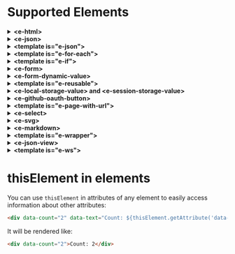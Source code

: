 # Supported Elements

<details><summary><b>&lt;e-html&gt;</b></summary>

Sometimes html files can be very big, so why not just split them into different smaller html files and put sort of links to them in the main html file? `e-html` allows you to do that by introducing a module system in HTML.

  So, let's say we have main `articles.html` file

  ```html
  <!DOCTYPE html>
  <html xmlns="http://www.w3.org/1999/xhtml" lang="en">

    <head>
      <link rel="shortcut icon" href="/image/favicon.ico"/>
      <meta charset="UTF-8">
      <meta name="viewport" content="width=device-width, initial-scale=1">
      <title>e-html</title>
      <link rel="stylesheet" href="/css/main.css">
      <script src="/js/ehtml.bundle.min.js" type="text/javascript"></script>
    </head>

    <body class="main">
      <div class="articles">

        <e-html data-src="/html/first.html"></e-html>
        <e-html data-src="/html/second.html"></e-html>
        <e-html data-src="/html/third.html"></e-html>

      </div>
    </body>

  </html>
  ```

and as you can see, we have three `e-html` tags here. And each of them refers to some html file which contains some part of the `article.html`. This tag has only one custom attribute `data-src`, which tells us where exactly the file that we want to include is served.

And for example, `first.html` would look something like this

```html
<div class="article">
  <!-- some content of the first article -->
</div>
```

And when you open `articles.html` in a browser, it will be rendered as if you included all the parts in a single file:

```html
<!DOCTYPE html>
<html xmlns="http://www.w3.org/1999/xhtml" lang="en">

  <head>
    <link rel="shortcut icon" href="/image/favicon.ico"/>
    <meta charset="UTF-8">
    <meta name="viewport" content="width=device-width, initial-scale=1">
    <title>e-html</title>
    <link rel="stylesheet" href="/css/main.css">
    <script src="/js/ehtml.bundle.min.js" type="text/javascript"></script>
  </head>

  <body class="main">
    <div class="articles">

      <div class="article">
        <!-- content of the first article -->
      </div>
      <div class="article">
        <!-- content of the second article -->
      </div>
      <div class="article">
        <!-- content of the third article -->
      </div>

    </div>
  </body>

</html>
```

The main benefit of using this element is that you can much more easily modify your big html files. So, instead of having one big html file where you have to find a specific part of it to modify, you can just find a file, which contains this specific part and make changes there.

Of course, this element makes an additional http(s) request for fetching a specific part, but you can always cache the files, so it would not cause any performance issues.

You can also add attributes `data-actions-on-progress-start` and `data-actions-on-progress-end`, where you can do some actions while waiting for response:
```html
data-actions-on-progress-start="
  console.log('waiting for progress')
"
data-actions-on-progress-end="
  console.log('progress finished')
"
```
</details><details><summary><b>&lt;e-json&gt;</b></summary>

`e-json` allows you to fetch **JSON** resource by **GET** request from the server and apply some actions on the response. So, for example, let's say you have an endpoint `/album/{title}`, which returns following response:

```json
title = 'Humbug'
{
  "title": "Humbug",
  "artist": "Arctic Monkeys",
  "type": "studio album",
  "releaseDate": "19 August 2009",
  "genre": "psychedelic rock, hard rock, stoner rock, desert rock",
  "length": "39:20",
  "label": "Domino",
  "producer": "James Ford, Joshua Homme"
}
```

Then you can fetch it via `e-json` like in following html code:

```html
<e-json
  data-src="/album/Humbug"
  data-response-name="albumResponse"
  data-actions-on-response="
    mapToTemplate('#album-info', albumResponse.body)
  ">

	<template id="album-info" data-object-name="album">
	  <div data-text="Title: ${album.title}"></div>
	  <div data-text="Artist: ${album.artist}"></div>
	  <div data-text="Type: ${album.type}"></div>
	  <div data-text="Release date: ${album.releaseDate}"></div>
	  <div data-text="Genre: ${album.genre}"></div>
	  <div data-text="Length: ${album.length}"></div>
	  <div data-text="Label: ${album.label}"></div>
	  <div data-text="Producer: ${album.producer}"></div>
	</template>
</e-json>
```

So, `e-json` has attributes `data-src` which tells us where from we can fetch **JSON** response. Attribute `data-response-name` specifies the name that we want to use for the response. It contains `body`, `statusCode` and `headers` properties, so you can use them in the attribute `data-actions-on-response`.

In this case we just decided to map `body` of our response to the element with id `album-info`, which also must have the attribute `data-object-name`. This attribute specifies the name of the object that we want to map. It's important to mention that you can map object only to `<template>`, which is in `e-json` that provides the object for mapping.

As you see, we are using predefined `mapToTemplate` function in `data-actions-on-response`. There are few more such functions or actions on response, we will discuss them later.

If you need some request headers, you can specify them in the attribute `data-request-headers` with format `{ "headerName": "headerValue", ... }`.

You can also add attributes `data-ajax-icon` and `data-progress-bar` as element selectors for presenting progress of fetching data from the server. You can see how to use them in the [examples](/html/examples.html).

Also, it is worth mentioning that in `data-actions-on-response`, you can run any JavaScript code without using curly brackets ${someVariable}. On the other hand, in other attributes like `data-text`, you must use curly brackets for parameters, as everything must be evaluated back to the string.  You can see how to use them in this [example](/html/examples/simple-e-json.html).

You can also add attributes `data-actions-on-progress-start` and `data-actions-on-progress-end`, where you can do some actions while waiting for response:
```html
data-actions-on-progress-start="
  console.log('waiting for progress')
"
data-actions-on-progress-end="
  console.log('progress finished')
"
```

There is an option to use cache in `e-json`(it's supported only for this particular element). By using `data-cache-from="${someGlobalObjectFromMemoryOrStorage}"`, you can just get the response from the cache. For single-page applications, you can use some memory storage, for multiple-page it can be **localStorage** or **sessionStorage**. It's important that in `data-cache-from` you must specify an object that represents real response, otherwise your actions on response would behave unpredictably. You must initialize cache in `data-actions-on-response`, for example:


```html
data-actions-on-response="
  sessionStorage.setItem('cacheKey', JSON.stringify(response))
"
```

And then you can use it:

```html
data-cache-from="${window.getObjectFromSessionStorage('cacheKey')}"
```

where `getObjectFromSessionStorage` is something like:

```js
window.getObjectFromSessionStorage = (key) => {
  const item = sessionStorage.getItem(key)
  if (item) {
    return JSON.parse(item)
  }
  return null
}
```

If `window.getObjectFromSessionStorage` returns **null**, `e-json` will make a request, otherwise it will use cached response.

To invalidate cache, all you need to is just to assign cache object to **null** or **undefined**.
</details><details><summary><b>&lt;template is="e-json"&gt;</b></summary>

You can use `e-json` as a `<template>` element, if you just need to map response. 

```json
title = 'Humbug'
{
  "title": "Humbug",
  "artist": "Arctic Monkeys",
  "type": "studio album",
  "releaseDate": "19 August 2009",
  "genre": "psychedelic rock, hard rock, stoner rock, desert rock",
  "length": "39:20",
  "label": "Domino",
  "producer": "James Ford, Joshua Homme"
}
```

```html
<template is="e-json" data-src="/album/Humbug" data-object-name="albumResponse">
  <div data-text="Title: ${albumResponse.body.title}"></div>
  <div data-text="Artist: ${albumResponse.body.artist}"></div>
  <div data-text="Type: ${albumResponse.body.type}"></div>
  <div data-text="Release date: ${albumResponse.body.releaseDate}"></div>
  <div data-text="Genre: ${albumResponse.body.genre}"></div>
  <div data-text="Length: ${albumResponse.body.length}"></div>
  <div data-text="Label: ${albumResponse.body.label}"></div>
  <div data-text="Producer: ${albumResponse.body.producer}"></div>
</template>
```

Here you don't use `data-response-name` attribute as you don't need to apply actions on response via `data-actions-on-response` attribute. But you still have to specify `data-object-name` to define a variable for the response, so you can use it as a mapping object inside of `e-json` template.

And as for simple `e-json` you can also add attributes `data-ajax-icon` and `data-progress-bar` as element selectors for presenting progress of fetching data from the server. You can see how to use them in this [example](/html/examples/e-json-as-template.html).

You can also add attributes `data-actions-on-progress-start` and `data-actions-on-progress-end`, where you can do some actions while waiting for response:
```html
data-actions-on-progress-start="
  console.log('waiting for progress')
"
data-actions-on-progress-end="
  console.log('progress finished')
"
```
</details><details><summary><b>&lt;template is="e-for-each"&gt;</b></summary>

You can use standard `template` html element with attribute `is="e-for-each"` for iterating some object for mapping to an element. So, let's say you have an endpoint `/album/{title}/songs`, which returns following response:

```json
title = 'Humbug'
{
  "title": "Humbug",
  "artist": "Arctic Monkeys",
  "songs": [
    { "title": "My Propeller", "length": "3:27" },
    { "title": "Crying Lightning", "length": "3:43" },
    { "title": "Dangerous Animals", "length": "3:30" },
    { "title": "Secret Door", "length": "3:43" },
    { "title": "Potion Approaching", "length": "3:32" },
    { "title": "Fire and the Thud", "length": "3:57" },
    { "title": "Cornerstone", "length": "3:18" },
    { "title": "Dance Little Liar", "length": "4:43" },
    { "title": "Pretty Visitors", "length": "3:40" },
    { "title": "The Jeweller's Hands", "length": "5:42" }
  ]
}
  ```

Then your html code would be something like this:

```html
<e-json
  data-src="/album/Humbug/songs"
  data-response-name="albumResponse"
  data-actions-on-response="
    mapToTemplate('#album-info', albumResponse.body)
  ">

  <template id="album-info" data-object-name="album">

    <div data-text="Title: ${album.title}"></div>
    <div data-text="Artist: ${album.artist}"></div>

    <div><b data-text="${album.songs.length} songs:"></b></div>
    <template is="e-for-each" data-list-to-iterate="${album.songs}" data-item-name="song">
      <div class="song-box">
        <div data-text="No. ${song.index}/${album.songs.length}"></div>
        <div data-text="Title: ${song.title}"></div>
        <div data-text="Length: ${song.length}"></div>
      </div>
    </template>

  </template>
</e-json>
  ```

So, as you can see it's pretty straightforward: `e-for-each template` has attribute `data-list-to-iterate` where you can specify the list from the mapped object that you want to iterate. And attribute `data-item-name` specifies the name of the item that you want to map to the `template`. You can also use `index` property of the item in the mapping which starts from 1.

When you open the page, `template` will be replaced with its `n` times duplicated inner content for each item, where `n` is the length of the list that has been iterated:

```html
<div>Title: Humbug</div>
<div>Artist: Arctic Monkeys</div>

<div><b>10 songs:</b></div>
<div class="song-box">
  <div>No. 1/10</div>
  <div>Title: My Propeller</div>
  <div>Length: 3:27</div>
</div>
<div class="song-box">
  <div>No. 2/10</div>
  <div>Title: Crying Lightning</div>
  <div>Length: 3:43</div>
</div>
<div class="song-box">
  <div>No. 3/10</div>
  <div>Title: Dangerous Animals</div>
  <div>Length: 3:30</div>
</div>
<div class="song-box">
  <div>No. 4/10</div>
  <div>Title: Secret Door</div>
  <div>Length: 3:43</div>
</div>
<div class="song-box">
  <div>No. 5/10</div>
  <div>Title: Potion Approaching</div>
  <div>Length: 3:32</div>
</div>
<div class="song-box">
  <div>No. 6/10</div>
  <div>Title: Fire and the Thud</div>
  <div>Length: 3:57</div>
</div>
<div class="song-box">
  <div>No. 7/10</div>
  <div>Title: Cornerstone</div>
  <div>Length: 3:18</div>
</div>
<div class="song-box">
  <div>No. 8/10</div>
  <div>Title: Dance Little Liar</div>
  <div>Length: 4:43</div>
</div>
<div class="song-box">
  <div>No. 9/10</div>
  <div>Title: Pretty Visitors</div>
  <div>Length: 3:40</div>
</div>
<div class="song-box">
  <div>No. 10/10</div>
  <div>Title: The Jeweller's Hands</div>
  <div>Length: 5:42</div>
</div>
```
</details><details><summary><b>&lt;template is="e-if"&gt;</b></summary>

This standard `template` html element with attribute `is="e-if"` decides if some particular part of html needs to be displayed or not while mapping some object to an element. So, let's say you have an endpoint `/album/{title}/songs`, which returns following response:

```json
title = 'Humbug'
{
  "title": "Humbug",
  "artist": "Arctic Monkeys",
  "songs": [
    { "title": "My Propeller", "length": "3:27" },
    { "title": "Crying Lightning", "length": "3:43" },
    { "title": "Dangerous Animals", "length": "3:30" },
    { "title": "Secret Door", "length": "3:43" },
    { "title": "Potion Approaching", "length": "3:32" },
    { "title": "Fire and the Thud", "length": "3:57" },
    { "title": "Cornerstone", "length": "3:18" },
    { "title": "Dance Little Liar", "length": "4:43" },
    { "title": "Pretty Visitors", "length": "3:40" },
    { "title": "The Jeweller's Hands", "length": "5:42" }
  ]
}
```

And you would like to display only songs that shorter than '3:30' in length. Then your html code would be something like this:

```html
<e-json
  data-src="/album/Humbug/songs"
  data-response-name="albumResponse"
  data-actions-on-response="
    mapToTemplate(#album-info, albumResponse.body)
  ">

  <template id="album-info" data-object-name="album">

    <div data-text="Title: ${album.title}"></div>
    <div data-text="Artist: ${album.artist}"></div>

    <div><b>Songs that shorter than 3:30:</b></div>
    <template is="e-for-each" data-list-to-iterate="${album.songs}" data-item-name="song">

      <template is="e-if"
        data-condition-to-display="${(song.length.split(':')[0] * 60 + song.length.split(':')[1] * 1) <= 210}"
      >
        <div class="song-box">
          <div data-text="No. ${song.index}/${album.songs.length}"></div>
          <div data-text="Title: ${song.title}"></div>
          <div data-text="Length: ${song.length}"></div>
        </div>
      </template>
    
    </template>

  </template>
</e-json>
```

This element has only one attribute `data-condition-to-display` that specifies a condition whether inner content of the template has to be displayed.

When you open a browser, you will see:

```html
<div>Title: Humbug</div>
<div>Artist: Arctic Monkeys</div>

<div><b>Songs that shorter than 3:30:</b></div>
<div class="song-box">
  <div>No. 1/10</div>
  <div>Title: My Propeller</div>
  <div>Length: 3:27</div>
</div>
<div class="song-box">
  <div>No. 3/10</div>
  <div>Title: Dangerous Animals</div>
  <div>Length: 3:30</div>
</div>
<div class="song-box">
  <div>No. 7/10</div>
  <div>Title: Cornerstone</div>
  <div>Length: 3:18</div>
</div>
```
</details><details><summary><b>&lt;e-form&gt;</b></summary>

Custom element `e-form` is a great solution, if you want to send data from your form in JSON format. So, let's say you have an endpoint `/artist/{name}/albums/add` with method 'POST' and expected request body is something like:

```json
name = 'Arctic Monkeys'
{
  "title": "Humbug",
  "type": "studio album",
  "releaseDate": "19 August 2009",
  "genre": ["psychedelic rock", "hard rock", "stoner rock", "desert rock"],
  "length": "39:20",
  "label": "Domino",
  "producer": "James Ford, Joshua Homme"
}
```

Then you can make this request with following html code:

```html
<e-form>
  
  Title:
  <input type="text" name="title">
  
  Type:
  <input type="radio" name="type" value="studio album" checked>
  <label for="one">One</label>

  <input type="radio" name="type" value="live album" checked>
  <label for="one">One</label>

  Release date:
  <input type="date" name="releaseDate">

  Genre:
  <input type="checkbox" name="genre" value="psychedelic rock">
  <input type="checkbox" name="genre" value="hard rock">
  <input type="checkbox" name="genre" value="stoner rock">
  <input type="checkbox" name="genre" value="desert rock">

  Total length:
  <input type="time" name="totalLength">

  Producer:
  <input type="text" name="producer">

  <button
    id="send"
    data-request-url="/artist/Arctic_Monkeys/albums/add"
    data-request-method="POST"
    data-request-headers="{}"
    data-ajax-icon="#ajax-icon"
    data-response-name="savedAlbum"
    onclick="this.form.submit(this)"
    data-actions-on-response="
      console.log(savedAlbum)
    "
  />

  <img id="ajax-icon" src="/images/ajax-loader.gif"/>
  
</e-form>
```

So, like standard `form` element `e-form` can have inputs with different types, selects, radio buttons, checkboxes and textareas. Every item in `e-form` mast have `name` attribute, which will be used as a key in the request body. And `value` of every item is used as a value for corresponding name in the request body.

This element will be rendered as a standard `form` element with attribute `data-e-form="true"`, but it will send its data as json object. You can do it by attaching events on buttons or other active elements with function: `this.form.submit(this)`, which constructs a request body by the form's items and submits it. Such approach is much better than standard `action` attribute in the `form` tag because you can attach different requests on several active elements using the same form. 

Also you have to add other information about the request you want to make in the attributes: `data-request-url`, `data-request-method`, `data-request-headers`. You can even add attributes like `data-ajax-icon`, `data-progress-bar` and `data-upload-progress-bar` which can display progress of the request.

You can change button text and add class to it while you're waiting for ajax request to be completed. You can do it via `data-button-ajax-text` and `data-button-ajax-class`.

Like for `e-json`, you can do actions on response with the name that you specify in `data-response-name` attribute. In this case, we just log the response from the request. 

You can also do validation of your e-forms by attributes: `required`, `data-validation-pattern`, `data-validation-error-class-for-element`, `data-validation-error-class-for-message-box`, `data-validation-bad-format-error-message` and `data-validation-min-files-number`. More details you can find in this [example](/html/examples/simple-e-form.html).

You can treat response body as something that you want to download as a file. All you need is to specify the name of your file in submit button:

```html
  data-download-response-body-as-file-with-name="file.zip"
```

You can still apply actions on response body, status code and headers.

You can use `data-is-query-param` attribute in an input element in `e-form`, and it will be attached no to request body, but rather will be presented in url as a query param.

You can set values for unchecked `checkboxes` via `unchecked-value` attribute.

You can also add attributes `data-actions-on-progress-start` and `data-actions-on-progress-end`, where you can do some actions while waiting for response:
```html
data-actions-on-progress-start="
  console.log('waiting for progress')
"
data-actions-on-progress-end="
  console.log('progress finished')
"
```
</details><details><summary><b>&lt;e-form-dynamic-value&gt;</b></summary>

Generally **EHTML** has static binding for elements (unless it's input fields that can change value by the user interaction). In order to bind value in memory (and also local/session storages and other global variables) and send this value in the `e-form`, you can use `e-form-dynamic-value`. By using `e-form-dynamic-value` attribute, you can be sure that its value is calculated only when you submit a form.

```html
<e-form>
  ...
  <e-form-dynamic-value name="current-date" data-bound-to="${new Date()}"></e-form-dynamic-value>
  ...
</e-form>
```

More details you can find in this [example](/html/examples/e-form-dynamic-value.html).

</details><details><summary><b>&lt;template is="e-reusable"&gt;</b></summary>

You use action `mapToTemplate` on a template with attribute `is="e-reusable"`, so you can map response object multiple times. Also you can specify attribute `data-append-to="#someSelector"` or `data-prepend-to="#someSelector"` to decide where and how mapped content of the template should be placed. If you don't specify one of these attributes, then mapped content of the template will be placed right before the template.

So, the main difference between "reusable" template and other types of templates is that "reusable" template is not getting removed from the DOM, so you can use it several times.

More details you can find in this [example](/html/examples/e-reusable-with-e-form.html).

You can use `data-insert-into="#someSelector"` attribute in reusable template. This allows you to replace content of released template from previuos mapping with new mapped content of template.

</details><details><summary><b>&lt;e-local-storage-value&gt; and &lt;e-session-storage-value&gt;</b></summary>

For retrieving values from local storage you can use `e-local-storage-value` and use it in a form:

```html
<e-form>
  <e-local-storage-value name="jwt" data-key="jwtToken"></e-local-storage-value>
  <button
    id="send"
    data-request-url="/verify"
    data-request-method="POST"
    data-request-headers="{}"
    data-ajax-icon="#ajaxIcon"
    data-response-name="response"
    onclick="this.form.submit(this)"
    data-actions-on-response="
      console.log('response: ', response);
    "
  />
  <img id="ajaxIcon" src="/images/ajax-loader.gif"/>
</e-form>
```

Element `e-local-storage-value` behaves like any input element in the `e-form`: it has attribute `name` which will be used as a key in request body, and value of the `e-local-storage-value` is a value that is stored in the local storage with the key that you specify in the `data-key` attribute.

So, in this case `e-form` will construct following request body:

```json
{
  "jwt": "some value from local storage with key 'jwtToken' (it's like localStorage.getItem('jwtToken'))" 
}
```

Element `e-session-storage-value` works in the same way as `e-local-storage-value` but with session storage:

```html
<e-form>
  <e-local-session-value name="sessionToken" data-key="token"></e-local-storage-value>
  <button
    id="send"
    data-request-url="/verify/"
    data-request-method="POST"
    data-request-headers="{}"
    data-ajax-icon="#ajaxIcon"
    data-response-name="response"
    onclick="this.form.submit(this)"
    data-actions-on-response="
      console.log('response: ', response)
    "
  />
  <img id="ajaxIcon" src="/images/ajax-loader.gif"/>
</e-form>
```

```json
{
  "sessionToken": "some value from session storage with key 'token' (it's like sessionStorage.getItem('token'))"
}
```

You can also get items from local and session storages in the attributes of any elements: `some-attr="${localStorage.getItem('itemName')}"` or `some-attr="${sessionStorage.getItem('itemName')}"`.

</details><details><summary><b>&lt;e-github-oauth-button&gt;</b></summary>

You can integrate GitHub Sign-In into your web app just by adding one button:

```html
<e-github-oauth-button
  class="customSignIn"
  data-client-id="9740bb12713949b1c23d"
  data-redirect-uri="http://localhost:8000/html/github.html/"
  data-scope="user,repo">
  <span id="github-icon" class="icon"></span>
  <span class="buttonText">Sign in with Github</span>
</e-github-oauth-button>
```

It will be rendered as a simple button with attribute `data-e-github-oauth-button="true"`. You can configure github oauth with custom attributes: `data-client-id`, `data-redirect-uri` and `data-scope`.

And your page which is in `redirect-uri` can look like:

```html
<!-- html/github.html -->
<body class="main">
  <template is="e-page-with-url" data-url-pattern="/html/github.html?{code}">
    <div class="base">
      <e-form
        data-request-url="/github"
        data-request-method="POST"
        data-request-headers="{}"
        data-ajax-icon="#ajax-icon"
        data-response-name="responseWithToken"
        data-actions-on-response="
          localStorage.setItem('jwt', responseWithToken.body.jwt);
          redirect('/e-github-oauth-button.html');
      ">
        <input type="hidden" name="code" value="${urlParams.code}">
        <img id="ajax-icon" class="ajax-icon" src="/images/ajax-icon.svg"/>
      </e-form>
    </div> 
  </template>
</body>
```

In the redirect uri we expect `code` param, which we want to retrieve via `e-page-with-url` template. And then using simple `e-form` with `<input type="hidden">` we send the code in the request to our endpoint `/github`, which is supposed to return response with some jwt token.

After we get the **JWT** token, we save it into local storage and make turbo redirect to the original page where we have been redirected from. And you can notice that we use all `data-request-*` attributes right in the `e-form`. That allows us to send the form on rendering page, so we don't have to click on some button, for example.

Demo of `e-google-oauth-button` you can find in this [example](/html/examples/simple-e-github-oauth-button.html).


</details><details><summary><b>&lt;template is="e-page-with-url"&gt;</b></summary>

You can define url parameters via template with attribute `is="e-page-with-url"`:

```html
<body>
  <template is="e-page-with-url" data-url-pattern="/album/{title}">
    <!-- content -->
  </template>
</body>
```

Or for example:

```html
<body>
  <template is="e-page-with-url" data-url-pattern="/artists?{search}">
    <!-- content -->
  </e-page-with-url>
</body>
```

You can get url parameters in any attributes of any elements via `urlParams` object: `some-attr="${urlParams.someValue}"`. It's important to place `e-page-with-url` in the beginning of `<body>` with all elements that use `urlParams` inside of it:

```html
<body>
  <template is="e-page-with-url" data-url-pattern="/album/{title}">
    
    <div data-text="Album title: ${urlParams.title}"></div>

  </template>
</body>
```

So, for example, when you open url `http://0.0.0.0:8000/album/Humbug` in a browser, you would see:

```html
<body>
    
  <div>Album title: Humbug</div>

</body>
```

Element `e-page-with-url` is a template because we have to initialize `urlParams` before we render all elements that use those parameters. 

More details you can find in this [example](/html/examples/simple-e-page-with-url.html).

</details><details><summary><b>&lt;e-select&gt;</b></summary>

Standard `select` can be better. For example, it would be great if we could set a value to it, so it would be selected automatically on render. `e-select` does such thing:

```html
<e-select
  name="color" 
  value="green">
  <option value="red" name="color">Red</option>
  <option value="green" name="color">Green</option>
  <option value="blue" name="color">Blue</option>
</e-select>
```

It will be rendered as a simple select with attribute `data-e-select="true"` with automatically selected value that you specify in attribute `value`.

More details you can find in this [example](/html/examples/e-page-with-url-and-e-select.html).

</details><details><summary><b>&lt;e-svg&gt;</b></summary>

With element `e-svg` you can load svg code right into your html page:

```html
<!DOCTYPE html>
<html xmlns="http://www.w3.org/1999/xhtml" lang="en">

  <head>
    <link rel="shortcut icon" href="/image/favicon.ico"/>
    <meta charset="UTF-8">
    <meta name="viewport" content="width=device-width, initial-scale=1">
    <title>e-html</title>
    <link rel="stylesheet" href="/css/main.css">
    <script src="/js/ehtml.bundle.min.js" type="text/javascript"></script>
  </head>

  <body class="main">

      <e-svg data-src="/images/svg-from-server.svg"></e-svg>

  </body>

</html>
```

And let's say your svg image on `/images/svg-from-server.svg` is something like

```html
<svg version="1.1" id="Layer_1" xmlns="http://www.w3.org/2000/svg" xmlns:xlink="http://www.w3.org/1999/xlink" x="0px" y="0px" width="512px" height="512px" viewBox="0 0 512 512" style="enable-background:new 0 0 512 512;" xml:space="preserve">
  <circle id="background_45_" style="fill:#ECF0F0;" cx="256" cy="256" r="256"></circle>
  <path style="fill:#E27C3E;" d="...."></path>
  <polygon style="fill:#4C738A;" points="..."></polygon>
</svg>
```

Then once you load your page it would look like:

```html
<!DOCTYPE html>
<html xmlns="http://www.w3.org/1999/xhtml" lang="en">

  <head>
    <link rel="shortcut icon" href="/image/favicon.ico"/>
    <meta charset="UTF-8">
    <meta name="viewport" content="width=device-width, initial-scale=1">
    <title>e-html</title>
    <link rel="stylesheet" href="/css/main.css">
    <script src="/js/ehtml.bundle.min.js" type="text/javascript"></script>
  </head>

  <body class="main">

    <svg version="1.1" id="Layer_1" xmlns="http://www.w3.org/2000/svg" xmlns:xlink="http://www.w3.org/1999/xlink" x="0px" y="0px" width="512px" height="512px" viewBox="0 0 512 512" style="enable-background:new 0 0 512 512;" xml:space="preserve">
      <circle id="background_45_" style="fill:#ECF0F0;" cx="256" cy="256" r="256"></circle>
      <path style="fill:#E27C3E;" d="...."></path>
      <polygon style="fill:#4C738A;" points="..."></polygon>
    </svg>

  </body>

</html>
```

You can also add attributes `data-actions-on-progress-start` and `data-actions-on-progress-end`, where you can do some actions while waiting for response:
```html
data-actions-on-progress-start="
  console.log('waiting for progress')
"
data-actions-on-progress-end="
  console.log('progress finished')
"
```
</details><details><summary><b>&lt;e-markdown&gt;</b></summary>
  
With element `e-markdown` you can load markdown right into your html page:

```html
<!DOCTYPE html>
<html xmlns="http://www.w3.org/1999/xhtml" lang="en">

  <head>
    <link rel="shortcut icon" href="/image/favicon.ico"/>
    <meta charset="UTF-8">
    <meta name="viewport" content="width=device-width, initial-scale=1">
    <title>e-html</title>
    <link rel="stylesheet" href="/css/main.css">
    <script src="/js/ehtml.bundle.min.js" type="text/javascript"></script>
  </head>

  <body class="main">

      <e-markdown data-src="/md/md-from-server.md"></e-markdown>

  </body>

</html>
  ```

And let's say your markdown on `/md/md-from-server.md` is something like

```md
# Title
```

Then once you load your page it would look like:

```html
<!DOCTYPE html>
<html xmlns="http://www.w3.org/1999/xhtml" lang="en">

  <head>
    <link rel="shortcut icon" href="/image/favicon.ico"/>
    <meta charset="UTF-8">
    <meta name="viewport" content="width=device-width, initial-scale=1">
    <title>e-html</title>
    <link rel="stylesheet" href="/css/main.css">
    <script src="/js/ehtml.bundle.min.js" type="text/javascript"></script>
  </head>

  <body class="main">

    <h1>Title</h1>

  </body>

</html>
```

You can also add attributes `data-actions-on-progress-start` and `data-actions-on-progress-end`, where you can do some actions while waiting for response:
```html
data-actions-on-progress-start="
  console.log('waiting for progress')
"
data-actions-on-progress-end="
  console.log('progress finished')
"
```
</details><details><summary><b>&lt;template is="e-wrapper"&gt;</b></summary>
  
Template with `is="e-wrapper"` attribute is very powerful element which you can use for wrapping your dynamic content with some base static template.

So, let's say you have basic static template in your app:

```html
<div class="base">
  <p>
    Header content
  </p>
  <p id="dynamic-content">
    <span>Default content</span>
  </p>
  <p>
    Footer content
  </p>
</div> 
```

Then you can use this static template as a warapper in other pages

```html
<body class="main">
  <template 
    is="e-wrapper" 
    data-src="/html/wrapper.html" 
    data-where-to-place="#dynamic-content" 
    data-how-to-place="instead">
    <p>
      Variation of content
    </p>
  </template>
</body>
```

Attribute `data-src` specifies a path where base static template is served. By attribute `data-where-to-place` you specify which element from the template you want to wrap or replace with the content inside of `e-wrapper` template.

You can aso specify the way how it can be wrapped via `data-how-to-place` attribute with one of the possible values: 'instead', 'before' and 'after'. If you use option 'instead', element by selector in attribute `data-where-to-place` will be just replaced with content in your template `e-wrapper`. By using 'before' option, content in `e-wrapper` will be placed before the first element with selector in the attribute `data-where-to-place`. And by using 'after' option, the content will be placed after the element.

So, your page with `e-wrapper` in this case will be rendered like

```html
<div class="base">
  <p>
    Header content
  </p>
  <p>
    Variation of content
  </p>
  <p>
    Footer content
  </p>
</div> 
```

You can also use `data-headers` attribute, if needed.

You can also add attributes `data-actions-on-progress-start` and `data-actions-on-progress-end`, where you can do some actions while waiting for response:
```html
data-actions-on-progress-start="
  console.log('waiting for progress')
"
data-actions-on-progress-end="
  console.log('progress finished')
"
```
</details><details><summary><b>&lt;e-json-view&gt;</b></summary>
  
If you just want to display **JSON** in pretty html format, then use `e-json-view` tag. You can find example [here](https://github.com/Guseyn/EHTML/tree/master/examples/src/e-json-view.html).

You can also add attributes `data-actions-on-progress-start` and `data-actions-on-progress-end`, where you can do some actions while waiting for response:
```html
data-actions-on-progress-start="
  console.log('waiting for progress')
"
data-actions-on-progress-end="
  console.log('progress finished')
"
```
</details><details><summary><b>&lt;template is="e-ws"&gt;</b></summary>
  
**EHTML** provides a very convenient way to manage Web Sockets in your HTML code. **&lt;template is="e-ws"&gt;** allows you to define a client for a socket connection and save it with a certain name. Then you can use **&lt;e-json&gt;**(or **&lt;template is="e-json"&gt;**) to fetch messages in **JSON** format as if you were working with simple **GET** requests. And finally, by using **&lt;e-form&gt;** you can send message to your web socket.

Let's take a look at very simple example:

```html
<img src="/images/ajax-icon" id="connection-icon"/>
<span id="connection-open-message" style="display">You are connected</span>
<template 
   is="e-ws" 
   data-src="ws://localhost:3000" 
   data-socket-name="mySocket"
   data-connection-icon="#connection-icon"
   data-actions-on-open-connection="
      showElms('#connetion-open-message')
   ">

  <!-- get messages (also possible to use <template is="e-json">) -->
  <e-json
    data-socket="mySocket"
    data-response-name="socketMessage"
    data-actions-on-response="
     mapToTemplate('#someTemplate', socketMessage)
    "
  >
    <template
      is="e-reusable"
      id="someTemplate"
      data-object-name="message">
       <span data-text="${message.user}"></span>
       <span data-text="${message.text}"></span>
    </template>
  </e-json>
  
   <!-- send messages -->
  <e-form>
    <input type="text" name="userName"></input>
    <textarea name="messageText"></textarea>
    <button
      data-socket="mySocket"
      onclick="this.form.submit(this)">
    </button>
  </e-form>
 
</template>

```

We start by declaring **&lt;template is="e-ws"&gt;**. The reason for using a template instead of just **&lt;e-ws&gt;** is crucial for determining other elements like**&lt;e-json&gt;** and **&lt;e-form&gt;** that must be rendered. Therefore, we enforce this by using **&lt;template&gt;**. You can use the attribute `data-connection-icon` to specify the progress icon while connections are being established. You can also run additional actions in `data-actions-on-open-connection`. The most important attribute in this element is `data-socket-name`. You will be able to refer to this socket name as the source of your incoming messages and also as the destination where you can send messages to.

Inside of **&lt;template is="e-ws"&gt;** we declare **&lt;e-json&gt;**(also possible with **&lt;template is="e-json"&gt;**), where we are using attribute `data-socket`. This informs **&lt;e-json&gt;** that, instead of the usual `data-src` attribute used for regular HTTP requests, we expect incoming messages in **JSON** format from the specified socket. Other things remain the same, such as `data-response-name` where you declare a variable for your response that you can use in `data-actions-on-response`.

Additionally, as shown, we can declare **&lt;e-form&gt;** for sending messages to the socket in **JSON**. All that's needed is to declare the attribute `data-socket` where we refer to our socket. Also, there is a property `isValid` in the form that you can use in event listeners:

```html
<button
  data-socket="mySocket"
  onclick="
    // no need to check on isValid, since form can be submitted only if it's valid
    this.form.submit(this)
    if (this.form.isValid) {
      // do some other actions
    }
  ">
</button>
```

You can declare as many clients for the socket as you wish on one page. [In this example](/html/examples/simple-ws.html), you can see a very simple chat app.

You can also add attributes `data-actions-on-progress-start` and `data-actions-on-progress-end`, where you can do some actions while waiting for response:
```html
data-actions-on-progress-start="
  console.log('waiting for progress')
"
data-actions-on-progress-end="
  console.log('progress finished')
"
```
</details>

# thisElement in elements

You can use `thisElement` in attributes of any element to easily access information about other attributes:

```html
<div data-count="2" data-text="Count: ${thisElement.getAttribute('data-count')}"></div>
```

It will be rendered like:

```html
<div data-count="2">Count: 2</div>
```
